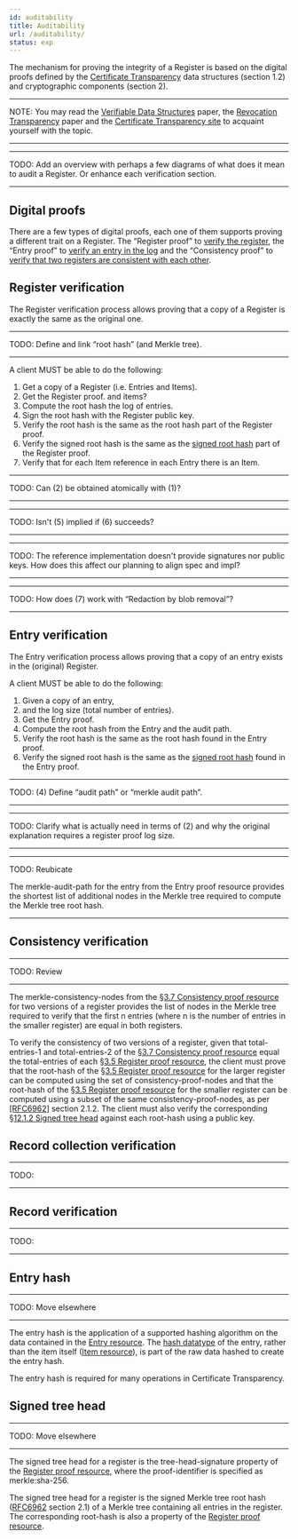 ```yaml
---
id: auditability
title: Auditability
url: /auditability/
status: exp
---
```


The mechanism for proving the integrity of a Register is based on the digital
proofs defined by the [Certificate Transparency](@rfc6962) data structures
(section 1.2) and cryptographic components (section 2).

***
NOTE: You may read the [Verifiable Data Structures](https://github.com/google/trillian/blob/master/docs/VerifiableDataStructures.pdf) paper,
 the [Revocation Transparency](https://github.com/google/trillian/blob/master/docs/RevocationTransparency.pdf) paper and
the [Certificate Transparency site](https://www.certificate-transparency.org/)
to acquaint yourself with the topic.
***

***
TODO: Add an overview with perhaps a few diagrams of what does it mean to
audit a Register. Or enhance each verification section.
***


## Digital proofs

There are a few types of digital proofs, each one of them supports proving a
different trait on a Register. The “Register proof” to [verify the
register](#register-verification), the “Entry proof” to [verify an entry in
the log](#entry-verification) and the “Consistency proof” to [verify that two
registers are consistent with each other](#consistency-verification).


## Register verification

The Register verification process allows proving that a copy of a Register is
exactly the same as the original one.

***
TODO: Define and link “root hash” (and Merkle tree).
***

A client MUST be able to do the following:

1. Get a copy of a Register (i.e. Entries and Items).
2. Get the Register proof.
   and items?
3. Compute the root hash the log of entries.
4. Sign the root hash with the Register public key.
5. Verify the root hash is the same as the root hash part of the Register
   proof.
6. Verify the signed root hash is the same as the [signed root
   hash](#signed-tree-head) part of the Register proof.
7. Verify that for each Item reference in each Entry there is an Item.

***
TODO: Can (2) be obtained atomically with (1)?
***

***
TODO: Isn't (5) implied if (6) succeeds?
***

***
TODO: The reference implementation doesn't provide signatures nor public keys.
How does this affect our planning to align spec and impl?
***

***
TODO: How does (7) work with “Redaction by blob removal”?
***


## Entry verification

The Entry verification process allows proving that a copy of an entry exists in
the (original) Register.

A client MUST be able to do the following:

1. Given a copy of an entry,
2. and the log size (total number of entries).
3. Get the Entry proof.
4. Compute the root hash from the Entry and the audit path.
5. Verify the root hash is the same as the root hash found in the Entry proof.
6. Verify the signed root hash is the same as the [signed root
   hash](#signed-tree-head) found in the Entry proof.

***
TODO: (4) Define “audit path” or “merkle audit path”.
***

***
TODO: Clarify what is actually need in terms of (2) and why the original
explanation requires a register proof log size.
***

***
TODO: Reubicate

The merkle-audit-path for the entry from the Entry proof resource provides the
shortest list of additional nodes in the Merkle tree required to compute the
Merkle tree root hash.
***


## Consistency verification

***
TODO: Review
***

The merkle-consistency-nodes from the <a
href="#consistency-proof-resource">§3.7 Consistency proof resource</a> for two
versions of a register provides the list of nodes in the Merkle tree required
to verify that the first n entries (where n is the number of entries in the
smaller register) are equal in both registers.

To verify the consistency of two versions of a register, given that
total-entries-1 and total-entries-2 of the <a
href="#consistency-proof-resource">§3.7 Consistency proof resource</a> equal
the total-entries of each <a href="#register-proof-resource">§3.5 Register
proof resource</a>, the client must prove that the root-hash of the <a
href="#register-proof-resource">§3.5 Register proof resource</a> for the
larger register can be computed using the set of consistency-proof-nodes and
that the root-hash of the <a href="#register-proof-resource">§3.5 Register
proof resource</a> for the smaller register can be computed using a subset of
the same consistency-proof-nodes, as per <a data-link-type="biblio"
href="#biblio-rfc6962">[RFC6962]</a> section 2.1.2. The client must also
verify the corresponding <a href="#signed-tree-head">§12.1.2 Signed tree
head</a> against each root-hash using a public key.

## Record collection verification

***
TODO:
***

## Record verification

***
TODO:
***


## Entry hash

***
TODO: Move elsewhere
***

The entry hash is the application of a supported hashing algorithm on the data
contained in the [Entry resource](/resources/entry-resource/). The [hash
datatype](/datatypes/hash/) of the entry, rather than the item itself ([Item
resource](/resources/item-resource/)), is part of the raw data hashed to
create the entry hash.

The entry hash is required for many operations in Certificate Transparency.

## Signed tree head

***
TODO: Move elsewhere
***


The signed tree head for a register is the tree-head-signature property of the
[Register proof resource](/resources/register-proof-resource/), where the
proof-identifier is specified as merkle:sha-256.

The signed tree head for a register is the signed Merkle tree root hash
([RFC6962](@rfc6962) section 2.1) of a Merkle tree containing all entries
in the register. The corresponding root-hash is also a property of the
[Register proof resource](/resources/register-proof-resource/).


